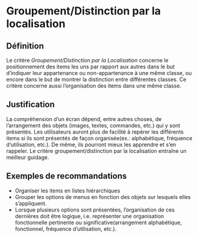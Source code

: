 # Groupement/Distinction par la localisation

## Définition

Le critère *Groupement/Distinction par la Localisation* concerne le positionnement des items les uns par rapport aux autres dans le but d’indiquer leur appartenance ou non-appartenance à une même classe, ou encore dans le but de montrer la distinction entre différentes classes. Ce critère concerne aussi l’organisation des items dans une même classe.

## Justification

La compréhension d’un écran dépend, entre autres choses, de l’arrangement des objets (images, textes, commandes, etc.) qui y sont présentés. Les utilisateurs auront plus de facilité à repérer les différents items si ils sont présentés de façon organisée(ex.: alphabétique, fréquence d’utilisation, etc.). De même, ils pourront mieux les apprendre et s’en rappeler. Le critère groupement/distinction par la localisation entraîne un meilleur guidage.

## Exemples de recommandations

* Organiser les items en listes hiérarchiques
* Grouper les options de menus en fonction des objets sur lesquels elles s’appliquent.
* Lorsque plusieurs options sont présentées, l’organisation de ces dernières doit être logique, i.e. représenter une organisation fonctionnelle pertinente ou significative(arrangement alphabétique, fonctionnel, fréquence d’utilisation, etc.).
